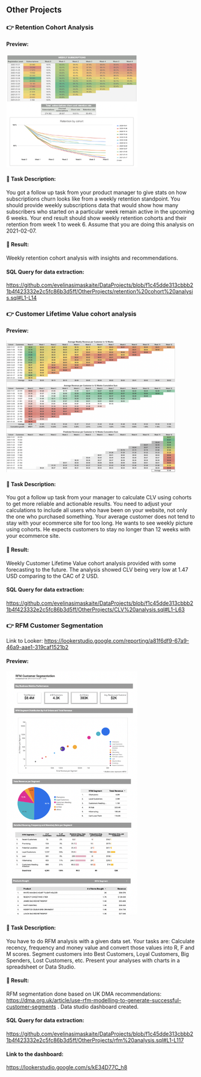 ## Other Projects

### 👉 Retention Cohort Analysis

#### Preview:
<img src="https://github.com/evelinasimaskaite/DataProjects/blob/main/OtherProjects/retention%20cohort%20analysis%20preview%20.png" width="350" height="300" />

#### :balloon: Task Description:
You got a follow up task from your product manager to give stats on how subscriptions churn looks like from a weekly retention standpoint. You should provide weekly subscriptions data that would show how many subscribers who started on a particular week remain active in the upcoming 6 weeks. Your end result should show weekly retention cohorts and their retention from week 1 to week 6. Assume that you are doing this analysis on 2021-02-07.

#### :balloon: Result:
Weekly retention cohort analysis with insights and recommendations.

#### SQL Query for data extraction:

https://github.com/evelinasimaskaite/DataProjects/blob/f1c45dde313cbbb21b4f423332e2c5fc86b3d5ff/OtherProjects/retention%20cohort%20analysis.sql#L1-L14


### 👉 Customer Lifetime Value cohort analysis

#### Preview:
<img src="https://github.com/evelinasimaskaite/DataProjects/blob/main/OtherProjects/CLV%20analysis%20preview.png" width="450" height="350" />

#### :balloon: Task Description:
You got a follow up task from your manager to calculate CLV using cohorts to get more reliable and actionable results. You need to adjust your calculations to include all users who have been on your website, not only the one who purchased something. Your average customer does not tend to stay with your ecommerce site for too long. He wants to see weekly picture using cohorts. He expects customers to stay no longer than 12 weeks with your ecommerce site.


#### :balloon: Result:
Weekly Customer Lifetime Value cohort analysis provided with some forecasting to the future. The analysis showed CLV being very low at 1.47 USD comparing to the CAC of 2 USD.

#### SQL Query for data extraction:

https://github.com/evelinasimaskaite/DataProjects/blob/f1c45dde313cbbb21b4f423332e2c5fc86b3d5ff/OtherProjects/CLV%20analysis.sql#L1-L63

### 👉 RFM Customer Segmentation

Link to Looker: https://lookerstudio.google.com/reporting/a81f6df9-67a9-46a9-aae1-319caf1521b2

#### Preview:
<img src="https://github.com/evelinasimaskaite/DataProjects/blob/main/OtherProjects/rfm%20analysis%20preview.png" width="350" height="650" />

#### :balloon: Task Description:
You have to do RFM analysis with a given data set. Your tasks are: 
  Calculate recency, frequency and money value and convert those values into R, F and M scores. 
  Segment customers into Best Customers, Loyal Customers, Big Spenders, Lost Customers, etc.
  Present your analyses with charts in a spreadsheet or Data Studio.

#### :balloon: Result:
RFM segmentation done based on UK DMA recommendations: https://dma.org.uk/article/use-rfm-modelling-to-generate-successful-customer-segments . Data studio dashboard created.

#### SQL Query for data extraction:

https://github.com/evelinasimaskaite/DataProjects/blob/f1c45dde313cbbb21b4f423332e2c5fc86b3d5ff/OtherProjects/rfm%20analysis.sql#L1-L117

#### Link to the dashboard:
https://lookerstudio.google.com/s/kE34D77C_h8

